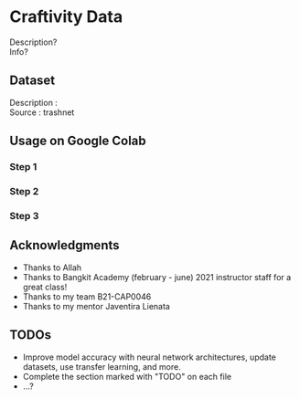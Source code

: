 # Craftivity Data
Description?  
Info?

## Dataset
Description :    
Source : trashnet

## Usage on Google Colab

### Step 1
### Step 2
### Step 3

## Acknowledgments
- Thanks to Allah  
- Thanks to Bangkit Academy (february - june) 2021 instructor staff for a great class!
- Thanks to my team B21-CAP0046
- Thanks to my mentor Javentira Lienata

## TODOs
- Improve model accuracy with neural network architectures, update datasets, use transfer learning, and more.
- Complete the section marked with "TODO" on each file
- ...?